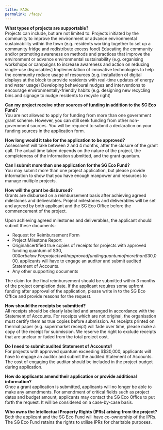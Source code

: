 ```yaml
---
title: FAQs
permalink: /faqs/
---
```


**What types of projects are supportable?**  
Projects can include, but are not limited to:
Projects initiated by the community to improve the environment or advance environmental sustainability within the town (e.g. residents working together to set up a community fridge and redistribute excess food)
Educating the community and/or promoting awareness on methods and practices that improve the environment or advance environmental sustainability (e.g. organising workshops or campaigns to increase awareness and action on reducing single-use disposables)
Implementation of innovative technologies to help the community reduce usage of resources (e.g. installation of digital displays at the block to provide residents with real-time updates of energy and water usage)
Developing behavioural nudges and interventions to encourage environmentally-friendly habits (e.g. designing new recycling bins and signage to nudge residents to recycle right)


**Can my project receive other sources of funding in addition to the SG Eco Fund?**  
You are not allowed to apply for funding from more than one government grant scheme. However, you can still seek funding from other non-government sources. You will be required to submit a declaration on your funding sources in the application form.


**How long would it take for the application to be approved?**  
Assessment will take between 2 and 4 months, after the closure of the grant call. The actual time taken depends on the nature of the project, the completeness of the information submitted, and the grant quantum. 


**Can I submit more than one application for the SG Eco Fund?**  
You may submit more than one project application, but please provide information to show that you have enough manpower and resources to manage multiple projects.


**How will the grant be disbursed?**  
Grants are disbursed on a reimbursement basis after achieving agreed milestones and deliverables. Project milestones and deliverables will be set and agreed by both applicant and the SG Eco Office before the commencement of the project. 

Upon achieving agreed milestones and deliverables, the applicant should submit these documents: 
* Request for Reimbursement Form
* Project Milestone Report
* Original/certified true copies of receipts for projects with approved funding quantum of S$30,000 or below. For projects with approved funding quantum of more than S$30,000, applicants will have to engage an auditor and submit audited Statement of Accounts.
* Any other supporting documents

The claim for the final reimbursement should be submitted within 3 months of the project completion date. If the applicant requires some upfront funding after approval of the application, please write in to the SG Eco Office and provide reasons for the request.


**How should the receipts be submitted?**  
All receipts should be clearly labelled and arranged in accordance with the Statement of Accounts. For receipts which are not original, the organisation must certify them as true copies before submission. As receipts printed on thermal paper (e.g. supermarket receipt) will fade over time, please make a copy of the receipt for submission. We reserve the right to exclude receipts that are unclear or faded from the total project cost.


**Do I need to submit audited Statement of Accounts?**  
For projects with approved quantum exceeding S$30,000, applicants will have to engage an auditor and submit the audited Statement of Accounts. The cost of engaging the auditor should be included in the project budget during application.
 
 
 
 
 
 
**How do applicants amend their application or provide additional information?**  
Once a grant application is submitted, applicants will no longer be able to make any amendments. For amendment of critical fields such as project dates and budget amount, applicants may contact the SG Eco Office to put forth the request. It will be considered on a case-by-case basis.


**Who owns the Intellectual Property Rights (IPRs) arising from the project?**  
Both the applicant and the SG Eco Fund will have co-ownership of the IPRs. The SG Eco Fund retains the rights to utilise IPRs for charitable purposes.
